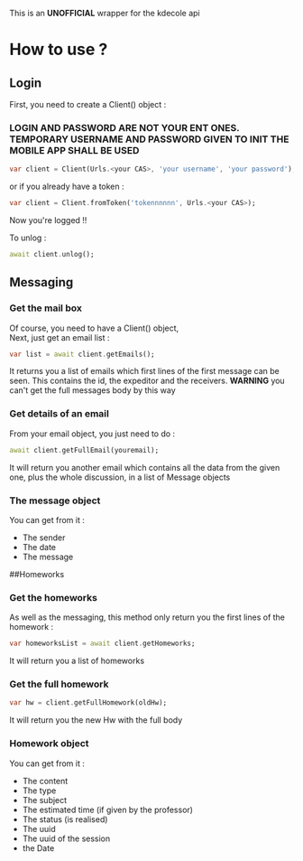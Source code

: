 This is an **UNOFFICIAL** wrapper for the kdecole api

# How to use ?

## Login

First, you need to create a Client() object : <br>
### **LOGIN AND PASSWORD ARE NOT YOUR ENT ONES. TEMPORARY USERNAME AND PASSWORD GIVEN TO INIT THE MOBILE APP SHALL BE USED**
````dart
var client = Client(Urls.<your CAS>, 'your username', 'your password');
````
or if you already have a token :
````dart
var client = Client.fromToken('tokennnnnn', Urls.<your CAS>);
````
Now you're logged !!

To unlog :
````dart
await client.unlog();
````
## Messaging

### Get the mail box

Of course, you need to have a Client() object, <br>
Next, just get an email list :
````dart
var list = await client.getEmails();
````
It returns you a list of emails which first lines of the first message can be seen. This contains the id, the expeditor and the receivers.
**WARNING** you can't get the full messages body by this way

### Get details of an email

From your email object, you just need to do :
````dart
await client.getFullEmail(youremail);
````
It will return you another email which contains all the data from the given one, plus the whole discussion, in a list of Message objects

### The message object

You can get from it :
- The sender
- The date
- The message

##Homeworks

### Get the homeworks

As well as the messaging, this method only return you the first lines of the homework :

```dart
var homeworksList = await client.getHomeworks;
```

It will return you a list of homeworks

### Get the full homework

```dart
var hw = client.getFullHomework(oldHw);
```
It will return you the new Hw with the full body 

### Homework object

You can get from it :
- The content
- The type
- The subject
- The estimated time (if given by the professor)
- The status (is realised)
- The uuid
- The uuid of the session
- the Date
